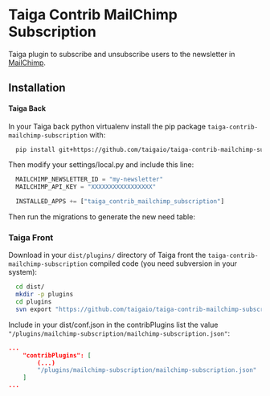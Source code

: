 Taiga Contrib MailChimp Subscription
====================================

Taiga plugin to subscribe and unsubscribe users to the newsletter in [MailChimp]("http://mailchimp.com/").


Installation
------------

#### Taiga Back

In your Taiga back python virtualenv install the pip package `taiga-contrib-mailchimp-subscription` with:

```bash
  pip install git+https://github.com/taigaio/taiga-contrib-mailchimp-subscription.git@stable
```

Then modify your settings/local.py and include this line:

```python
  MAILCHIMP_NEWSLETTER_ID = "my-newsletter"
  MAILCHIMP_API_KEY = "XXXXXXXXXXXXXXXXX"

  INSTALLED_APPS += ["taiga_contrib_mailchimp_subscription"]
```

Then run the migrations to generate the new need table:


### Taiga Front

Download in your `dist/plugins/` directory of Taiga front the `taiga-contrib-mailchimp-subscription` compiled code (you need subversion in your system):

```bash
  cd dist/
  mkdir -p plugins
  cd plugins
  svn export "https://github.com/taigaio/taiga-contrib-mailchimp-subscription/branches/stable/front/dist" "mailchimp-subscription"
```

Include in your dist/conf.json in the contribPlugins list the value `"/plugins/mailchimp-subscription/mailchimp-subscription.json"`:

```json
...
    "contribPlugins": [
        (...)
        "/plugins/mailchimp-subscription/mailchimp-subscription.json"
    ]
...
```
